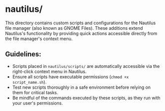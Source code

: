 # nautilus/

This directory contains custom scripts and configurations for the Nautilus file manager (also known as GNOME Files). These additions extend Nautilus's functionality by providing quick actions accessible directly from the file manager's context menu.

## Guidelines:
- Scripts placed in `nautilus/scripts/` are automatically accessible via the right-click context menu in Nautilus.
- Ensure all scripts have executable permissions (`chmod +x script_name.sh`).
- Test new scripts thoroughly in a safe environment before relying on them for critical tasks.
- Be mindful of the commands executed by these scripts, as they run with your user's permissions.
